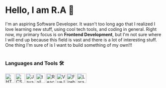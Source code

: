 # Hello, I am R.A 👋

<p>I'm an aspiring Software Developer. It wasn't too long ago that I realized I love learning new stuff, using cool tech tools, and coding in general. Right now, my primary focus is on <strong>Frontend Development</strong>, but I'm not sure where I will end up because this field is vast and there is a lot of interesting stuff. One thing I'm sure of is I want to build something of my own!!!</p>

#

### Languages and Tools 🛠️

<img align="left" width="30px" src="https://cdn.jsdelivr.net/gh/devicons/devicon/icons/html5/html5-original.svg" alt="HTML5" />
<img align="left" width="30px" src="https://cdn.jsdelivr.net/gh/devicons/devicon/icons/css3/css3-original.svg" alt="CSS3" />
<img align="left" width="30px" src="https://cdn.jsdelivr.net/gh/devicons/devicon/icons/javascript/javascript-original.svg" alt="JavaSCript" />
<img align="left" width="30px"  src="https://cdn.jsdelivr.net/gh/devicons/devicon/icons/tailwindcss/tailwindcss-plain.svg" alt="tailwindcss" />
<img align="left" width="30px" src="https://cdn.jsdelivr.net/gh/devicons/devicon/icons/react/react-original.svg" alt="ReactJs" />
<img align="left" width="30px" src="https://cdn.jsdelivr.net/gh/devicons/devicon/icons/vuejs/vuejs-original.svg" alt="VueJs" />
<img align="left" width="30px" src="https://cdn.jsdelivr.net/gh/devicons/devicon/icons/firebase/firebase-plain.svg" alt="Firebase" />
<img align="left" width="30px" src="https://cdn.jsdelivr.net/gh/devicons/devicon/icons/laravel/laravel-plain.svg" alt="Laravel" />
